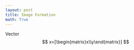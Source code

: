 ```yaml
---
layout: post
title: Image Formation
math: True
---
```


Vector $$ x=[\begin{matrix}x\\y\end{matrix}] $$

<!--stackedit_data:
eyJoaXN0b3J5IjpbLTUxOTU1OTY2NiwyMDYxMjYyMzUwLC03NT
c1OTUxMjAsLTc0MjU2MTM2M119
-->
